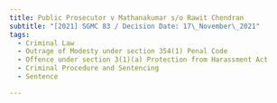 ```yaml
---
title: Public Prosecutor v Mathanakumar s/o Rawit Chendran
subtitle: "[2021] SGMC 83 / Decision Date: 17\_November\_2021"
tags:
  - Criminal Law
  - Outrage of Modesty under section 354(1) Penal Code
  - Offence under section 3(1)(a) Protection from Harassment Act
  - Criminal Procedure and Sentencing
  - Sentence

---
```

